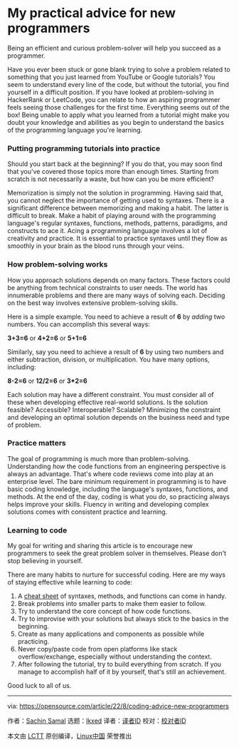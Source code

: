 [#]: subject: "My practical advice for new programmers"
[#]: via: "https://opensource.com/article/22/8/coding-advice-new-programmers"
[#]: author: "Sachin Samal https://opensource.com/users/sacsam005"
[#]: collector: "lkxed"
[#]: translator: " "
[#]: reviewer: " "
[#]: publisher: " "
[#]: url: " "

My practical advice for new programmers
======
Being an efficient and curious problem-solver will help you succeed as a programmer.

Have you ever been stuck or gone blank trying to solve a problem related to something that you just learned from YouTube or Google tutorials? You seem to understand every line of the code, but without the tutorial, you find yourself in a difficult position. If you have looked at problem-solving in HackerRank or LeetCode, you can relate to how an aspiring programmer feels seeing those challenges for the first time. Everything seems out of the box! Being unable to apply what you learned from a tutorial might make you doubt your knowledge and abilities as you begin to understand the basics of the programming language you're learning.

### Putting programming tutorials into practice

Should you start back at the beginning? If you do that, you may soon find that you've covered those topics more than enough times. Starting from scratch is not necessarily a waste, but how can you be more efficient?

Memorization is simply not the solution in programming. Having said that, you cannot neglect the importance of getting used to syntaxes. There is a significant difference between memorizing and making a habit. The latter is difficult to break. Make a habit of playing around with the programming language's regular syntaxes, functions, methods, patterns, paradigms, and constructs to ace it. Acing a programming language involves a lot of creativity and practice. It is essential to practice syntaxes until they flow as smoothly in your brain as the blood runs through your veins.

### How problem-solving works

How you approach solutions depends on many factors. These factors could be anything from technical constraints to user needs. The world has innumerable problems and there are many ways of solving each. Deciding on the best way involves extensive problem-solving skills.

Here is a simple example. You need to achieve a result of **6** by *adding* two numbers. You can accomplish this several ways:

**3+3=6** or **4+2=6** or **5+1=6**

Similarly, say you need to achieve a result of **6** by using two numbers and either subtraction, division, or multiplication. You have many options, including:

**8-2=6** or **12/2=6** or **3*2=6**

Each solution may have a different constraint. You must consider all of these when developing effective real-world solutions. Is the solution feasible? Accessible? Interoperable? Scalable? Minimizing the constraint and developing an optimal solution depends on the business need and type of problem.

### Practice matters

The goal of programming is much more than problem-solving. Understanding *how* the code functions from an engineering perspective is always an advantage. That's where code reviews come into play at an enterprise level. The bare minimum requirement in programming is to have basic coding knowledge, including the language's syntaxes, functions, and methods. At the end of the day, coding is what you *do*, so practicing always helps improve your skills. Fluency in writing and developing complex solutions comes with consistent practice and learning.

### Learning to code

My goal for writing and sharing this article is to encourage new programmers to seek the great problem solver in themselves. Please don't stop believing in yourself.

There are many habits to nurture for successful coding. Here are my ways of staying effective while learning to code:

1. A [cheat sheet][1] of syntaxes, methods, and functions can come in handy.
2. Break problems into smaller parts to make them easier to follow.
3. Try to understand the core concept of how code functions.
4. Try to improvise with your solutions but always stick to the basics in the beginning.
5. Create as many applications and components as possible while practicing.
6. Never copy/paste code from open platforms like stack overflow/exchange, especially without understanding the context.
7. After following the tutorial, try to build everything from scratch. If you manage to accomplish half of it by yourself, that's still an achievement.

Good luck to all of us.

--------------------------------------------------------------------------------

via: https://opensource.com/article/22/8/coding-advice-new-programmers

作者：[Sachin Samal][a]
选题：[lkxed][b]
译者：[译者ID](https://github.com/译者ID)
校对：[校对者ID](https://github.com/校对者ID)

本文由 [LCTT](https://github.com/LCTT/TranslateProject) 原创编译，[Linux中国](https://linux.cn/) 荣誉推出

[a]: https://opensource.com/users/sacsam005
[b]: https://github.com/lkxed
[1]: https://opensource.com/downloads/cheat-sheets
